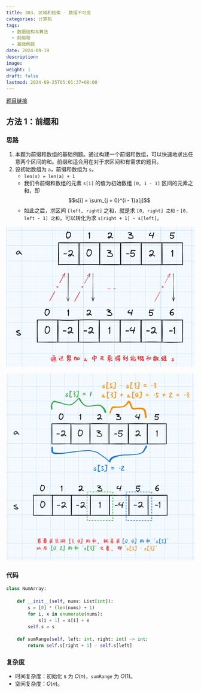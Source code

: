 ```yaml
---
title: 303. 区域和检索 - 数组不可变
categories: 计算机
tags:
  - 数据结构与算法
  - 前缀和
  - 基础例题
date: 2024-09-19
description: 
image: 
weight: 1
draft: false
lastmod: 2024-09-25T05:01:37+08:00
---
```

[题目链接](https://leetcode.cn/problems/range-sum-query-immutable/description/)

## 方法 1：前缀和

### 思路

1. 本题为前缀和数组的基础例题。通过构建一个前缀和数组，可以快速地求出任意两个区间的和。前缀和适合用在对于求区间和有需求的题目。
2. 设初始数组为 `a`，前缀和数组为 `s`。
	- `len(s) = len(a) + 1`
	- 我们令前缀和数组的元素 `s[i]` 的值为初始数组 `[0, i - 1]` 区间的元素之和，即 $$s[i] = \sum_{j = 0}^{i - 1}a[j]$$
	- 如此之后，求区间 `[left, right]` 之和，就是求 `[0, right] 之和` - `[0, left - 1] 之和`，可以转化为求 `s[right + 1] - s[left]`。

![image.png](https://raw.githubusercontent.com/oLd-Y/PicGoPictures/main/20240919114353.png)


![image.png](https://raw.githubusercontent.com/oLd-Y/PicGoPictures/main/20240919114025.png)


### 代码

```python
class NumArray:

    def __init__(self, nums: List[int]):
        s = [0] * (len(nums) + 1)
        for i, x in enumerate(nums):
            s[i + 1] = s[i] + x
        self.s = s

    def sumRange(self, left: int, right: int) -> int:
        return self.s[right + 1] - self.s[left]
```

### 复杂度
- 时间复杂度：初始化 s 为 $O(n)$，`sumRange` 为 $O(1)$。
- 空间复杂度：$O(n)$。


